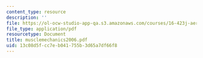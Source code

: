```yaml
---
content_type: resource
description: ''
file: https://ol-ocw-studio-app-qa.s3.amazonaws.com/courses/16-423j-aerospace-biomedical-and-life-support-engineering-spring-2006/13c08d5fcc7eb041755b3d65a7df66f8_musclemechanics2006.pdf
file_type: application/pdf
resourcetype: Document
title: musclemechanics2006.pdf
uid: 13c08d5f-cc7e-b041-755b-3d65a7df66f8
---
```

